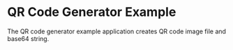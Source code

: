 # QR Code Generator Example

The QR code generator example application creates QR code image file and base64 string.

